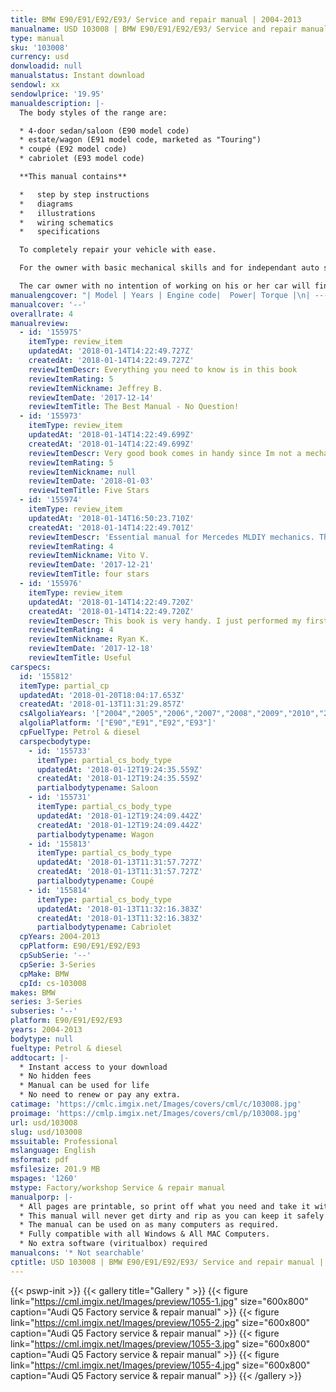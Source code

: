 ```yaml
---
title: BMW E90/E91/E92/E93/ Service and repair manual | 2004-2013
manualname: USD 103008 | BMW E90/E91/E92/E93/ Service and repair manual | 2004-2013
type: manual
sku: '103008'
currency: usd
donwloadid: null
manualstatus: Instant download
sendowl: xx
sendowlprice: '19.95'
manualdescription: |-
  The body styles of the range are:

  * 4-door sedan/saloon (E90 model code)
  * estate/wagon (E91 model code, marketed as "Touring")
  * coupé (E92 model code)
  * cabriolet (E93 model code)

  **This manual contains**

  *   step by step instructions
  *   diagrams
  *   illustrations
  *   wiring schematics
  *   specifications 

  To completely repair your vehicle with ease.

  For the owner with basic mechanical skills and for independant auto service professionals, this manual includes the same specifications and procedures available to an authorised dealer service department. 

  The car owner with no intention of working on his or her car will find that owning and referring to this manual makes it possible to be better informed and to more knowledgeably discuss repairs with an automotive technician. 
manualengcover: "| Model | Years | Engine code|  Power| Torque |\n| --- | --- | --- |  --- |  --- |\n| 323i| 2005–2007 | N52B25| 130\_kW (174\_hp)| 230\_N·m (170\_lb·ft)|\n| 323i| 2007–2013 | N52B25| 149\_kW (200\_hp) | 244\_N·m (180\_lb·ft)|\n| 325i| 2005–2007 | N52B25O1| 160\_kW (215\_hp)| 250\_N·m (184\_lb·ft)|\n| 325i| 2007–2013 | N53B30U0| 160\_kW (215\_hp) | 270\_N·m (199\_lb·ft)|\n| 328i| 2007–2013 | N52B30| 172\_kW (231\_hp) | 271\_N·m (200\_lb·ft)|\n| 330i| 2005–2007 | N52B30| 190\_kW (255\_hp)| 300\_N·m (221\_lb·ft)|\n| 330i| 2007–2013 | N52B30| 200\_kW (268\_hp)| 320\_N·m (236\_lb·ft)|\n| 335i| 2006–2009 | N54B30O0| 225\_kW (302\_hp) | 400\_N·m (295\_lb·ft)|\n| 335i| 2009–2013 | N55B30| 225\_kW (302\_hp) | 400\_N·m (295\_lb·ft)|\n| 335is| 2007–2013 | N54B30T0| 240\_kW (322\_hp) | 500\_N·m (369\_lb·ft)|\n| M3 |2007–2013 | S65B40| 309\_kW (414\_hp) | 400\_N·m (295\_lb·ft)|"
manualcover: '--'
overallrate: 4
manualreview:
  - id: '155975'
    itemType: review_item
    updatedAt: '2018-01-14T14:22:49.727Z'
    createdAt: '2018-01-14T14:22:49.727Z'
    reviewItemDescr: Everything you need to know is in this book
    reviewItemRating: 5
    reviewItemNickname: Jeffrey B.
    reviewItemDate: '2017-12-14'
    reviewItemTitle: The Best Manual - No Question!
  - id: '155973'
    itemType: review_item
    updatedAt: '2018-01-14T14:22:49.699Z'
    createdAt: '2018-01-14T14:22:49.699Z'
    reviewItemDescr: Very good book comes in handy since Im not a mechanic I've learned a ton about this car and how its functioning. The added pictures help to visualize what your reading about and make sense out of it. Would definelty recommend it to any Mercedes ML  owner who wants to get to know their vehicle and do some of the work on it themselves.
    reviewItemRating: 5
    reviewItemNickname: null
    reviewItemDate: '2018-01-03'
    reviewItemTitle: Five Stars
  - id: '155974'
    itemType: review_item
    updatedAt: '2018-01-14T16:50:23.710Z'
    createdAt: '2018-01-14T14:22:49.701Z'
    reviewItemDescr: 'Essential manual for Mercedes MLDIY mechanics. The plot is a bit dull, but the pictures are interesting.'
    reviewItemRating: 4
    reviewItemNickname: Vito V.
    reviewItemDate: '2017-12-21'
    reviewItemTitle: four stars
  - id: '155976'
    itemType: review_item
    updatedAt: '2018-01-14T14:22:49.720Z'
    createdAt: '2018-01-14T14:22:49.720Z'
    reviewItemDescr: This book is very handy. I just performed my first oil change with it. The directions are clear and straighforward. Thank you
    reviewItemRating: 4
    reviewItemNickname: Ryan K.
    reviewItemDate: '2017-12-18'
    reviewItemTitle: Useful
carspecs:
  id: '155812'
  itemType: partial_cp
  updatedAt: '2018-01-20T18:04:17.653Z'
  createdAt: '2018-01-13T11:31:29.857Z'
  csAlgoliaYears: '["2004","2005","2006","2007","2008","2009","2010","2011","2012","2013"]'
  algoliaPlatform: '["E90","E91","E92","E93"]'
  cpFuelType: Petrol & diesel
  carspecbodytype:
    - id: '155733'
      itemType: partial_cs_body_type
      updatedAt: '2018-01-12T19:24:35.559Z'
      createdAt: '2018-01-12T19:24:35.559Z'
      partialbodytypename: Saloon
    - id: '155731'
      itemType: partial_cs_body_type
      updatedAt: '2018-01-12T19:24:09.442Z'
      createdAt: '2018-01-12T19:24:09.442Z'
      partialbodytypename: Wagon
    - id: '155813'
      itemType: partial_cs_body_type
      updatedAt: '2018-01-13T11:31:57.727Z'
      createdAt: '2018-01-13T11:31:57.727Z'
      partialbodytypename: Coupé
    - id: '155814'
      itemType: partial_cs_body_type
      updatedAt: '2018-01-13T11:32:16.383Z'
      createdAt: '2018-01-13T11:32:16.383Z'
      partialbodytypename: Cabriolet
  cpYears: 2004-2013
  cpPlatform: E90/E91/E92/E93
  cpSubSerie: '--'
  cpSerie: 3-Series
  cpMake: BMW
  cpId: cs-103008
makes: BMW
series: 3-Series
subseries: '--'
platform: E90/E91/E92/E93
years: 2004-2013
bodytype: null
fueltype: Petrol & diesel
addtocart: |-
  * Instant access to your download
  * No hidden fees
  * Manual can be used for life
  * No need to renew or pay any extra.
catimage: 'https://cmlc.imgix.net/Images/covers/cml/c/103008.jpg'
proimage: 'https://cmlp.imgix.net/Images/covers/cml/p/103008.jpg'
url: usd/103008
slug: usd/103008
mssuitable: Professional
mslanguage: English
msformat: pdf
msfilesize: 201.9 MB
mspages: '1260'
mstype: Factory/workshop Service & repair manual
manualporp: |-
  * All pages are printable, so print off what you need and take it with you into the garage or workshop
  * This manual will never get dirty and rip as you can keep it safely on your PC and print the pages you need in matter of seconds.
  * The manual can be used on as many computers as required.
  * Fully compatible with all Windows & All MAC Computers.
  * No extra software (viritualbox) required
manualcons: '* Not searchable'
cptitle: USD 103008 | BMW E90/E91/E92/E93/ Service and repair manual | 2004-2013
---
```


{{< pswp-init >}}
{{< gallery title="Gallery " >}}
{{< figure link="https://cml.imgix.net/Images/preview/1055-1.jpg" size="600x800" caption="Audi Q5 Factory service & repair manual" >}}
{{< figure link="https://cml.imgix.net/Images/preview/1055-2.jpg" size="600x800" caption="Audi Q5 Factory service & repair manual" >}}
{{< figure link="https://cml.imgix.net/Images/preview/1055-3.jpg" size="600x800" caption="Audi Q5 Factory service & repair manual" >}}
{{< figure link="https://cml.imgix.net/Images/preview/1055-4.jpg" size="600x800" caption="Audi Q5 Factory service & repair manual" >}}
{{< /gallery >}}